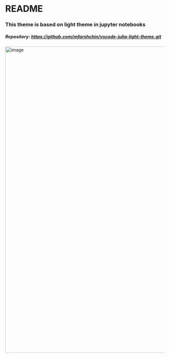 # README
### This theme is based on light theme in jupyter notebooks
##### Repository: https://github.com/mfarshchin/vscode-julia-light-theme.git

<img width="972" alt="image" src="https://user-images.githubusercontent.com/62732361/144507395-d11feb29-e855-4287-9c90-1223e1f5ab71.png">
